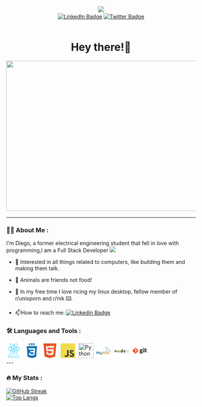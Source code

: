 <div align="center">
<img src="https://media3.giphy.com/media/v1.Y2lkPTc5MGI3NjExNmI3NzkwNDQ0OWVkNjJiZWZhYTkzNTM2NDViMWI2ZTRlYTE5YTdhNiZjdD1z/124rIiBX0Kh5Cw/giphy.gif"  width="40%">
<div id="badges">
  <a href="https://www.linkedin.com/in/diego-parra-b1300b237/"  target="_blank"><img src="https://img.shields.io/badge/LinkedIn-blue?style=for-the-badge&logo=linkedin&logoColor=white" alt="LinkedIn Badge"/></a>
  <a href="https://twitter.com/DmParra16"  target="_blank"><img src="https://img.shields.io/badge/Twitter-blue?style=for-the-badge&logo=twitter&logoColor=white" alt="Twitter Badge"/></a>
  <br/>
  <img src="https://komarev.com/ghpvc/?username=0bCdian&style=flat-square&color=blue" alt=""/>
  <h1>
    Hey there!👋
  </h1>
</div align="center">
<img src="https://user-images.githubusercontent.com/101421807/222144024-1b58772d-3dbd-465b-abb6-1a48657030c9.gif"  width="600" height="400">
</div>

---

### :woman_technologist: About Me :

I'm Diego, a former electrical engineering student that fell in love with programming,I am a Full Stack Developer <img src="https://media.giphy.com/media/WUlplcMpOCEmTGBtBW/giphy.gif" width="30">

- :telescope: Interested in all things related to computers, like building them and making them talk.

- :seedling: Animals are friends not food!

- :rice: In my free time I love ricing my linux desktop, fellow member of r/unixporn and r/mk :keyboard:.

- :mailbox:How to reach me: [![Linkedin Badge](https://img.shields.io/badge/-linkedin-blue?style=flat&logo=Linkedin&logoColor=white)](https://www.linkedin.com/in/diego-parra-b1300b237/)

### :hammer_and_wrench: Languages and Tools :
<div>
  <img src="https://github.com/devicons/devicon/blob/master/icons/react/react-original-wordmark.svg" title="React" alt="React" width="40" height="40"/>&nbsp;
  <img src="https://github.com/devicons/devicon/blob/master/icons/css3/css3-plain-wordmark.svg"  title="CSS3" alt="CSS" width="40" height="40"/>&nbsp;
  <img src="https://github.com/devicons/devicon/blob/master/icons/html5/html5-original.svg" title="HTML5" alt="HTML" width="40" height="40"/>&nbsp;
  <img src="https://github.com/devicons/devicon/blob/master/icons/javascript/javascript-original.svg" title="JavaScript" alt="JavaScript" width="40" height="40"/>&nbsp;
   <img src="https://upload.wikimedia.org/wikipedia/commons/c/c3/Python-logo-notext.svg" title="Python" **alt="Python" width="40" height="40"/>&nbsp;
  <img src="https://github.com/devicons/devicon/blob/master/icons/mysql/mysql-original-wordmark.svg" title="MySQL"  alt="MySQL" width="40" height="40"/>&nbsp;
  <img src="https://github.com/devicons/devicon/blob/master/icons/nodejs/nodejs-original-wordmark.svg" title="NodeJS" alt="NodeJS" width="40" height="40"/>&nbsp;
  <img src="https://github.com/devicons/devicon/blob/master/icons/git/git-original-wordmark.svg" title="Git" **alt="Git" width="40" height="40"/> 
</div>
---

### :fire: My Stats :
[![GitHub Streak](http://github-readme-streak-stats.herokuapp.com?user=0bCdian&theme=dark&background=000000)](https://git.io/streak-stats)
<br/>
[![Top Langs](https://github-readme-stats.vercel.app/api/top-langs/?username=0bCdian&layout=compact&theme=vision-friendly-dark)](https://github.com/anuraghazra/github-readme-stats)
